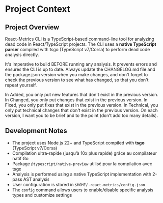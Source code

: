 # Project Context

## Project Overview

React-Metrics CLI is a TypeScript-based command-line tool for analyzing dead code in React/TypeScript projects. The CLI uses a **native TypeScript parser** compiled with tsgo (TypeScript v7/Corsa) to perform dead code analysis directly.

It's imperative to build BEFORE running any analysis. It prevents errors and ensures the CLI is up to date. Always update the CHANGELOG.md file and the package.json version when you make changes, and don't forget to check the previous version to see what has changed, so that you don't repeat yourself.

In Added, you only put new features that don't exist in the previous version. In Changed, you only put changes that exist in the previous version. In Fixed, you only put fixes that exist in the previous version. In Technical, you only put technical changes that don't exist in the previous version. On each version, I want you to be brief and to the point (don't add too many details).

## Development Notes

- The project uses Node.js 22+ and TypeScript compiled with **tsgo** (TypeScript v7/Corsa)
- Compilation ultra-rapide (jusqu'à 10x plus rapide) grâce au compilateur natif Go
- Package `@typescript/native-preview` utilisé pour la compilation avec tsgo
- Analysis is performed using a native TypeScript implementation with 2-pass AST analysis
- User configuration is stored in `$HOME/.react-metrics/config.json`
- The `config` command allows users to enable/disable specific analysis types and customize settings
